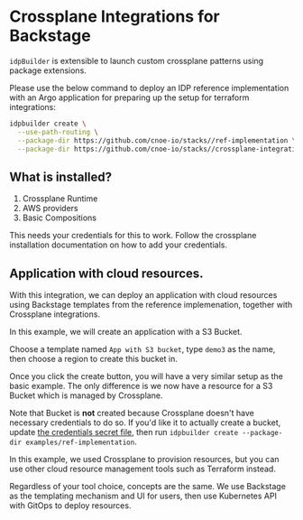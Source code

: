 # Crossplane Integrations for Backstage

`idpBuilder` is extensible to launch custom crossplane patterns using package extensions. 

Please use the below command to deploy an IDP reference implementation with an Argo application for preparing up the setup for terraform integrations:

```bash
idpbuilder create \
  --use-path-routing \
  --package-dir https://github.com/cnoe-io/stacks//ref-implementation \
  --package-dir https://github.com/cnoe-io/stacks//crossplane-integrations
```
## What is installed?

1. Crossplane Runtime
1. AWS providers
1. Basic Compositions

This needs your credentials for this to work. Follow the crossplane installation documentation on how to add your credentials.

## Application with cloud resources.

With this integration, we can deploy an application with cloud resources using Backstage templates from the reference implemenation, together with Crossplane integrations.

In this example, we will create an application with a S3 Bucket.

Choose a template named `App with S3 bucket`, type `demo3` as the name, then choose a region to create this bucket in.

Once you click the create button, you will have a very similar setup as the basic example.
The only difference is we now have a resource for a S3 Bucket which is managed by Crossplane.

Note that Bucket is **not** created because Crossplane doesn't have necessary credentials to do so.
If you'd like it to actually create a bucket, update [the credentials secret file](crossplane-providers/provider-secret.yaml), then run `idpbuilder create --package-dir examples/ref-implementation`.

In this example, we used Crossplane to provision resources, but you can use other cloud resource management tools such as Terraform instead.

Regardless of your tool choice, concepts are the same. We use Backstage as the templating mechanism and UI for users, then use Kubernetes API with GitOps to deploy resources.
